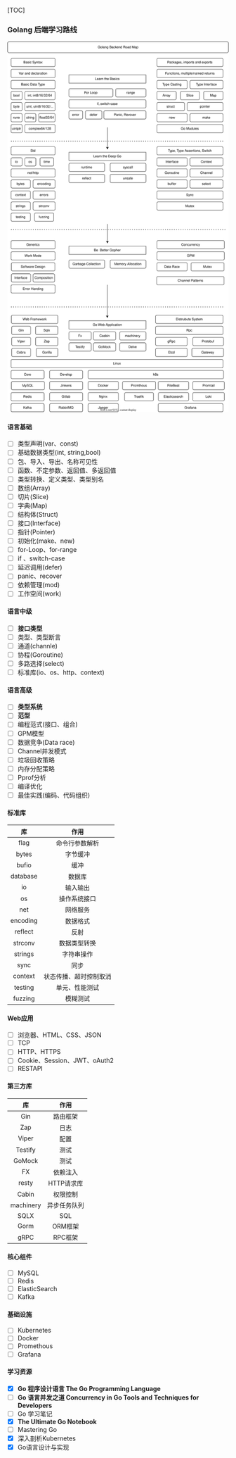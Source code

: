 [TOC]

### Golang 后端学习路线

![Golang-Backend](./images/Golang-Backend.svg)

#### 语言基础

- [ ] 类型声明(var、const)
- [ ] 基础数据类型(int, string,bool)
- [ ] 包、导入、导出、名称可见性
- [ ] 函数、不定参数、返回值、多返回值
- [ ] 类型转换、定义类型、类型别名
- [ ] 数组(Array)
- [ ] 切片(Slice)
- [ ] 字典(Map)
- [ ] 结构体(Struct)
- [ ] 接口(Interface)
- [ ] 指针(Pointer)
- [ ] 初始化(make、new)
- [ ] for-Loop、for-range
- [ ] if 、switch-case
- [ ] 延迟调用(defer)
- [ ] panic、recover
- [ ] 依赖管理(mod)
- [ ] 工作空间(work)

#### 语言中级

- [ ] **接口类型**
- [ ] 类型、类型断言
- [ ] 通道(channle)
- [ ] 协程(Goroutine)
- [ ] 多路选择(select)
- [ ] 标准库(io、os、http、context)

#### 语言高级

- [ ] **类型系统**
- [ ] **范型**
- [ ] 编程范式(接口、组合)
- [ ] GPM模型
- [ ] 数据竞争(Data race)
- [ ] Channel并发模式
- [ ] 垃圾回收策略
- [ ] 内存分配策略
- [ ] Pprof分析
- [ ] 编译优化
- [ ] 最佳实践(编码、代码组织)

#### 标准库

|    库    |          作用          |
| :------: | :--------------------: |
|   flag   |     命令行参数解析     |
|  bytes   |        字节缓冲        |
|  bufio   |          缓冲          |
| database |         数据库         |
|    io    |        输入输出        |
|    os    |      操作系统接口      |
|   net    |        网络服务        |
| encoding |        数据格式        |
| reflect  |          反射          |
| strconv  |      数据类型转换      |
| strings  |       字符串操作       |
|   sync   |          同步          |
| context  | 状态传播、超时控制取消 |
| testing  |     单元、性能测试     |
| fuzzing  |        模糊测试        |

#### Web应用

- [ ] 浏览器、HTML、CSS、JSON
- [ ] TCP
- [ ] HTTP、HTTPS
- [ ] Cookie、Session、JWT、oAuth2
- [ ] RESTAPI

#### 第三方库

|    库     |     作用     |
| :-------: | :----------: |
|    Gin    |   路由框架   |
|    Zap    |     日志     |
|   Viper   |     配置     |
|  Testify  |     测试     |
|  GoMock   |     测试     |
|    FX     |   依赖注入   |
|   resty   |  HTTP请求库  |
|   Cabin   |   权限控制   |
| machinery | 异步任务队列 |
|   SQLX    |     SQL      |
|   Gorm    |   ORM框架    |
|   gRPC    |   RPC框架    |

#### 核心组件

- [ ] MySQL
- [ ] Redis
- [ ] ElasticSearch
- [ ] Kafka

#### 基础设施

- [ ] Kubernetes
- [ ] Docker
- [ ] Promethous
- [ ] Grafana

#### 学习资源

- [x] **Go 程序设计语言 The Go Programming Language** 
- [ ] **Go 语言并发之道 Concurrency in Go Tools and Techniques for Developers**
- [ ] Go 学习笔记
- [x] **The Ultimate Go Notebook**
- [ ] Mastering Go
- [x] 深入剖析Kubernetes
- [x] Go语言设计与实现